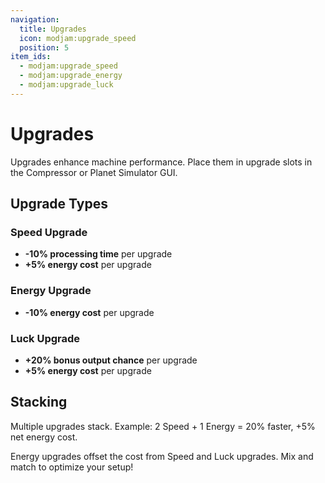 ```yaml
---
navigation:
  title: Upgrades
  icon: modjam:upgrade_speed
  position: 5
item_ids:
  - modjam:upgrade_speed
  - modjam:upgrade_energy
  - modjam:upgrade_luck
---
```


# Upgrades

Upgrades enhance machine performance. Place them in upgrade slots in the Compressor or Planet Simulator GUI.

## Upgrade Types

### Speed Upgrade

<ItemImage id="modjam:upgrade_speed" />

- **-10% processing time** per upgrade
- **+5% energy cost** per upgrade

### Energy Upgrade

<ItemImage id="modjam:upgrade_energy" />

- **-10% energy cost** per upgrade

### Luck Upgrade

<ItemImage id="modjam:upgrade_luck" />

- **+20% bonus output chance** per upgrade
- **+5% energy cost** per upgrade

## Stacking

Multiple upgrades stack. Example: 2 Speed + 1 Energy = 20% faster, +5% net energy cost.

Energy upgrades offset the cost from Speed and Luck upgrades. Mix and match to optimize your setup!
